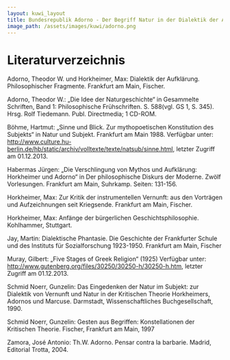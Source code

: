 ```yaml
---
layout: kuwi_layout
title: Bundesrepublik Adorno - Der Begriff Natur in der Dialektik der Aufklärung
image_path: /assets/images/kuwi/adorno.png
---
```

<h1>Literaturverzeichnis</h1>
Adorno, Theodor W. und Horkheimer, Max: Dialektik der Aufklärung. Philosophischer Fragmente. Frankfurt am Main, Fischer.

Adorno, Theodor W.:  „Die Idee der Naturgeschichte“ in Gesammelte Schriften, Band 1: Philosophische Frühschriften. S. 588(vgl. GS 1, S. 345). Hrsg. Rolf Tiedemann. Publ. Directmedia; 1 CD-ROM. 

Böhme, Hartmut: „Sinne und Blick. Zur mythopoetischen Konstitution des Subjekts“ in Natur und Subjekt. Frankfurt am Main 1988. Verfügbar unter: http://www.culture.hu-berlin.de/hb/static/archiv/volltexte/texte/natsub/sinne.html, letzter Zugriff am 01.12.2013.

Habermas Jürgen: „Die Verschlingung von Mythos und Aufklärung: Horkheimer und Adorno“ in Der philosophische Diskurs der Moderne. Zwölf Vorlesungen. Frankfurt am Main, Suhrkamp. Seiten: 131-156.

Horkheimer, Max:  Zur Kritik der instrumentellen Vernunft: aus den Vorträgen und Aufzeichnungen seit Kriegsende. Frankfurt am Main, Fischer.

Horkheimer, Max:  Anfänge der bürgerlichen Geschichtsphilosophie. Kohlhammer, Stuttgart.

Jay, Martin: Dialektische Phantasie. Die Geschichte der Frankfurter Schule und des Instituts für Sozialforschung 1923-1950. Frankfurt am Main, Fischer 

Muray,  Gilbert:  „Five Stages of Greek Religion“ (1925) Verfügbar unter: http://www.gutenberg.org/files/30250/30250-h/30250-h.htm, letzter Zugriff am 01.12.2013.

Schmid Noerr, Gunzelin: Das Eingedenken der Natur im Subjekt: zur Dialektik von Vernunft und Natur in der Kritischen Theorie Horkheimers, Adornos und Marcuse. Darmstadt, Wissenschaftliches Buchgesellschaft, 1990.

Schmid Noerr, Gunzelin: Gesten aus Begriffen: Konstellationen der Kritischen Theorie. Fischer, Frankfurt am Main, 1997 

Zamora, José Antonio: Th.W. Adorno. Pensar contra la barbarie. Madrid, Editorial Trotta, 2004.







